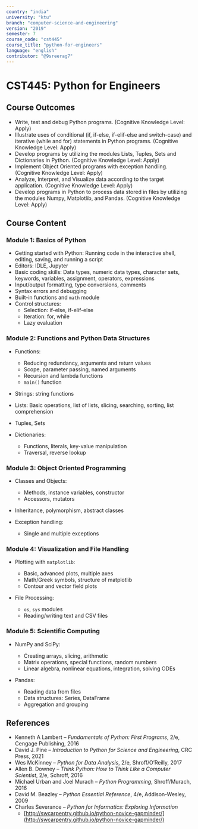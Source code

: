```yaml
---
country: "india"
university: "ktu"
branch: "computer-science-and-engineering"
version: "2019"
semester: 7
course_code: "cst445"
course_title: "python-for-engineers"
language: "english"
contributor: "@9sreerag7"
---
```


# CST445: Python for Engineers

## Course Outcomes

* Write, test and debug Python programs. (Cognitive Knowledge Level: Apply)  
* Illustrate uses of conditional (if, if-else, if-elif-else and switch-case) and iterative (while and for) statements in Python programs. (Cognitive Knowledge Level: Apply)  
* Develop programs by utilizing the modules Lists, Tuples, Sets and Dictionaries in Python. (Cognitive Knowledge Level: Apply)  
* Implement Object Oriented programs with exception handling. (Cognitive Knowledge Level: Apply)  
* Analyze, Interpret, and Visualize data according to the target application. (Cognitive Knowledge Level: Apply)  
* Develop programs in Python to process data stored in files by utilizing the modules Numpy, Matplotlib, and Pandas. (Cognitive Knowledge Level: Apply)  

## Course Content

### Module 1: Basics of Python

* Getting started with Python: Running code in the interactive shell, editing, saving, and running a script  
* Editors: IDLE, Jupyter  
* Basic coding skills: Data types, numeric data types, character sets, keywords, variables, assignment, operators, expressions  
* Input/output formatting, type conversions, comments  
* Syntax errors and debugging  
* Built-in functions and `math` module  
* Control structures:  
  - Selection: if-else, if-elif-else  
  - Iteration: for, while  
  - Lazy evaluation  

### Module 2: Functions and Python Data Structures

* Functions:  
  - Reducing redundancy, arguments and return values  
  - Scope, parameter passing, named arguments  
  - Recursion and lambda functions  
  - `main()` function  

* Strings: string functions  
* Lists: Basic operations, list of lists, slicing, searching, sorting, list comprehension  
* Tuples, Sets  
* Dictionaries:  
  - Functions, literals, key-value manipulation  
  - Traversal, reverse lookup  

### Module 3: Object Oriented Programming

* Classes and Objects:  
  - Methods, instance variables, constructor  
  - Accessors, mutators  

* Inheritance, polymorphism, abstract classes  
* Exception handling:  
  - Single and multiple exceptions  

### Module 4: Visualization and File Handling

* Plotting with `matplotlib`:  
  - Basic, advanced plots, multiple axes  
  - Math/Greek symbols, structure of matplotlib  
  - Contour and vector field plots  

* File Processing:  
  - `os`, `sys` modules  
  - Reading/writing text and CSV files  

### Module 5: Scientific Computing

* NumPy and SciPy:  
  - Creating arrays, slicing, arithmetic  
  - Matrix operations, special functions, random numbers  
  - Linear algebra, nonlinear equations, integration, solving ODEs  

* Pandas:  
  - Reading data from files  
  - Data structures: Series, DataFrame  
  - Aggregation and grouping  

## References

* Kenneth A Lambert – *Fundamentals of Python: First Programs*, 2/e, Cengage Publishing, 2016  
* David J. Pine – *Introduction to Python for Science and Engineering*, CRC Press, 2021  
* Wes McKinney – *Python for Data Analysis*, 2/e, Shroff/O’Reilly, 2017  
* Allen B. Downey – *Think Python: How to Think Like a Computer Scientist*, 2/e, Schroff, 2016  
* Michael Urban and Joel Murach – *Python Programming*, Shroff/Murach, 2016  
* David M. Beazley – *Python Essential Reference*, 4/e, Addison-Wesley, 2009  
* Charles Severance – *Python for Informatics: Exploring Information*  
  - [http://swcarpentry.github.io/python-novice-gapminder/](http://swcarpentry.github.io/python-novice-gapminder/)  
